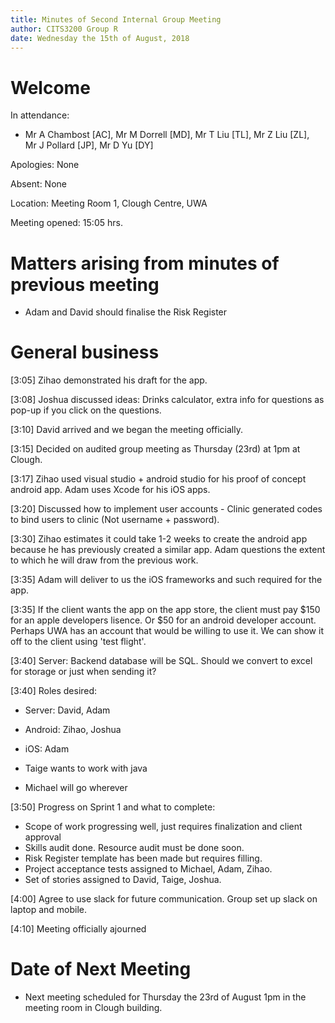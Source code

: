 ```yaml
---
title: Minutes of Second Internal Group Meeting 
author: CITS3200 Group R
date: Wednesday the 15th of August, 2018
---
```


# Welcome

In attendance: 

- Mr A Chambost [AC], Mr M Dorrell [MD], Mr T Liu [TL], Mr Z Liu [ZL], Mr J Pollard [JP], Mr D Yu [DY]

Apologies: None

Absent: None

Location: Meeting Room 1, Clough Centre, UWA

Meeting opened: 15:05 hrs. 

# Matters arising from minutes of previous meeting

- Adam and David should finalise the Risk Register

# General business

[3:05] Zihao demonstrated his draft for the app.

[3:08] Joshua discussed ideas: Drinks calculator, extra info for questions as pop-up if you click on the questions.

[3:10] David arrived and we began the meeting officially.

[3:15] Decided on audited group meeting as Thursday (23rd) at 1pm at Clough.

[3:17] Zihao used visual studio + android studio for his proof of concept android app. Adam uses Xcode for his iOS apps.

[3:20] Discussed how to implement user accounts - Clinic generated codes to bind users to clinic (Not username + password).

[3:30] Zihao estimates it could take 1-2 weeks to create the android app because he has previously created a similar app. Adam questions the extent to which he will draw from the previous work.

[3:35] Adam will deliver to us the iOS frameworks and such required for the app.

[3:35] If the client wants the app on the app store, the client must pay $150 for an apple developers lisence. Or $50 for an android developer account. Perhaps UWA has an account that would be willing to use it. We can show it off to the client using 'test flight'.

[3:40] Server: Backend database will be SQL. Should we convert to excel for storage or just when sending it?

[3:40] Roles desired:

* Server: David, Adam
* Android: Zihao, Joshua
* iOS: Adam

* Taige wants to work with java
* Michael will go wherever

[3:50] Progress on Sprint 1 and what to complete:

* Scope of work progressing well, just requires finalization and client approval
* Skills audit done. Resource audit must be done soon.
* Risk Register template has been made but requires filling.
* Project acceptance tests assigned to Michael, Adam, Zihao.
* Set of stories assigned to David, Taige, Joshua.

[4:00] Agree to use slack for future communication. Group set up slack on laptop and mobile.

[4:10] Meeting officially ajourned

# Date of Next Meeting
- Next meeting scheduled for Thursday the 23rd of August 1pm in the meeting room in Clough building.